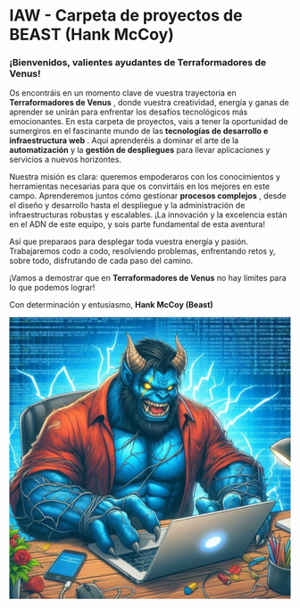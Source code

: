 # IAW - Carpeta de proyectos de BEAST (Hank McCoy)

### ¡Bienvenidos, valientes ayudantes de Terraformadores de Venus!

Os encontráis en un momento clave de vuestra trayectoria en  **Terraformadores de Venus** , donde vuestra creatividad, energía y ganas de aprender se unirán para enfrentar los desafíos tecnológicos más emocionantes. En esta carpeta de proyectos, vais a tener la oportunidad de sumergiros en el fascinante mundo de las  **tecnologías de desarrollo e infraestructura web** . Aquí aprenderéis a dominar el arte de la **automatización** y la **gestión de despliegues** para llevar aplicaciones y servicios a nuevos horizontes.

Nuestra misión es clara: queremos empoderaros con los conocimientos y herramientas necesarias para que os convirtáis en los mejores en este campo. Aprenderemos juntos cómo gestionar  **procesos complejos** , desde el diseño y desarrollo hasta el despliegue y la administración de infraestructuras robustas y escalables. ¡La innovación y la excelencia están en el ADN de este equipo, y sois parte fundamental de esta aventura!

Así que preparaos para desplegar toda vuestra energía y pasión. Trabajaremos codo a codo, resolviendo problemas, enfrentando retos y, sobre todo, disfrutando de cada paso del camino.

¡Vamos a demostrar que en **Terraformadores de Venus** no hay límites para lo que podemos lograr!

Con determinación y entusiasmo,
**Hank McCoy (Beast)**


![alt text](beast.jpg)